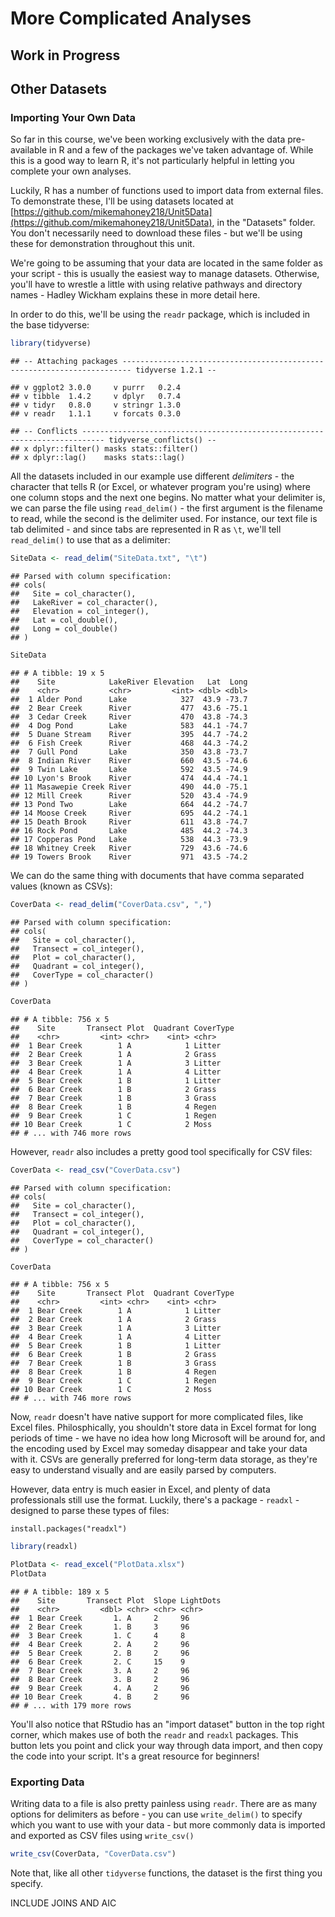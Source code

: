 # More Complicated Analyses
## Work in Progress
## Other Datasets
### Importing Your Own Data
So far in this course, we've been working exclusively with the data pre-available in R and a few of the packages we've taken advantage of. While this is a good way to learn R, it's not particularly helpful in letting you complete your own analyses.

Luckily, R has a number of functions used to import data from external files. To demonstrate these, I'll be using datasets located at [https://github.com/mikemahoney218/Unit5Data](https://github.com/mikemahoney218/Unit5Data), in the "Datasets" folder. You don't necessarily need to download these files - but we'll be using these for demonstration throughout this unit.

We're going to be assuming that your data are located in the same folder as your script - this is usually the easiest way to manage datasets. Otherwise, you'll have to wrestle a little with using relative pathways and directory names - Hadley Wickham explains these in more detail here.

In order to do this, we'll be using the ```readr``` package, which is included in the base tidyverse:


```r
library(tidyverse)
```

```
## -- Attaching packages ------------------------------------------------------------------------ tidyverse 1.2.1 --
```

```
## v ggplot2 3.0.0     v purrr   0.2.4
## v tibble  1.4.2     v dplyr   0.7.4
## v tidyr   0.8.0     v stringr 1.3.0
## v readr   1.1.1     v forcats 0.3.0
```

```
## -- Conflicts --------------------------------------------------------------------------- tidyverse_conflicts() --
## x dplyr::filter() masks stats::filter()
## x dplyr::lag()    masks stats::lag()
```

All the datasets included in our example use different _delimiters_ - the character that tells R (or Excel, or whatever program you're using) where one column stops and the next one begins. No matter what your delimiter is, we can parse the file using ```read_delim()``` - the first argument is the filename to read, while the second is the delimiter used. For instance, our text file is tab delimited - and since tabs are represented in R as ```\t```, we'll tell ```read_delim()``` to use that as a delimiter:


```r
SiteData <- read_delim("SiteData.txt", "\t")
```

```
## Parsed with column specification:
## cols(
##   Site = col_character(),
##   LakeRiver = col_character(),
##   Elevation = col_integer(),
##   Lat = col_double(),
##   Long = col_double()
## )
```

```r
SiteData
```

```
## # A tibble: 19 x 5
##    Site            LakeRiver Elevation   Lat  Long
##    <chr>           <chr>         <int> <dbl> <dbl>
##  1 Alder Pond      Lake            327  43.9 -73.7
##  2 Bear Creek      River           477  43.6 -75.1
##  3 Cedar Creek     River           470  43.8 -74.3
##  4 Dog Pond        Lake            583  44.1 -74.7
##  5 Duane Stream    River           395  44.7 -74.2
##  6 Fish Creek      River           468  44.3 -74.2
##  7 Gull Pond       Lake            350  43.8 -73.7
##  8 Indian River    River           660  43.5 -74.6
##  9 Twin Lake       Lake            592  43.5 -74.9
## 10 Lyon's Brook    River           474  44.4 -74.1
## 11 Masawepie Creek River           490  44.0 -75.1
## 12 Mill Creek      River           520  43.4 -74.9
## 13 Pond Two        Lake            664  44.2 -74.7
## 14 Moose Creek     River           695  44.2 -74.1
## 15 Death Brook     River           611  43.8 -74.7
## 16 Rock Pond       Lake            485  44.2 -74.3
## 17 Copperas Pond   Lake            538  44.3 -73.9
## 18 Whitney Creek   River           729  43.6 -74.6
## 19 Towers Brook    River           971  43.5 -74.2
```

We can do the same thing with documents that have comma separated values (known as CSVs):


```r
CoverData <- read_delim("CoverData.csv", ",")
```

```
## Parsed with column specification:
## cols(
##   Site = col_character(),
##   Transect = col_integer(),
##   Plot = col_character(),
##   Quadrant = col_integer(),
##   CoverType = col_character()
## )
```

```r
CoverData
```

```
## # A tibble: 756 x 5
##    Site       Transect Plot  Quadrant CoverType
##    <chr>         <int> <chr>    <int> <chr>    
##  1 Bear Creek        1 A            1 Litter   
##  2 Bear Creek        1 A            2 Grass    
##  3 Bear Creek        1 A            3 Litter   
##  4 Bear Creek        1 A            4 Litter   
##  5 Bear Creek        1 B            1 Litter   
##  6 Bear Creek        1 B            2 Grass    
##  7 Bear Creek        1 B            3 Grass    
##  8 Bear Creek        1 B            4 Regen    
##  9 Bear Creek        1 C            1 Regen    
## 10 Bear Creek        1 C            2 Moss     
## # ... with 746 more rows
```

However, ```readr``` also includes a pretty good tool specifically for CSV files:


```r
CoverData <- read_csv("CoverData.csv")
```

```
## Parsed with column specification:
## cols(
##   Site = col_character(),
##   Transect = col_integer(),
##   Plot = col_character(),
##   Quadrant = col_integer(),
##   CoverType = col_character()
## )
```

```r
CoverData
```

```
## # A tibble: 756 x 5
##    Site       Transect Plot  Quadrant CoverType
##    <chr>         <int> <chr>    <int> <chr>    
##  1 Bear Creek        1 A            1 Litter   
##  2 Bear Creek        1 A            2 Grass    
##  3 Bear Creek        1 A            3 Litter   
##  4 Bear Creek        1 A            4 Litter   
##  5 Bear Creek        1 B            1 Litter   
##  6 Bear Creek        1 B            2 Grass    
##  7 Bear Creek        1 B            3 Grass    
##  8 Bear Creek        1 B            4 Regen    
##  9 Bear Creek        1 C            1 Regen    
## 10 Bear Creek        1 C            2 Moss     
## # ... with 746 more rows
```

Now, ```readr``` doesn't have native support for more complicated files, like Excel files. Philosphically, you shouldn't store data in Excel format for long periods of time - we have no idea how long Microsoft will be around for, and the encoding used by Excel may someday disappear and take your data with it. CSVs are generally preferred for long-term data storage, as they're easy to understand visually and are easily parsed by computers.

However, data entry is much easier in Excel, and plenty of data professionals still use the format. Luckily, there's a package - ```readxl``` - designed to parse these types of files:
```
install.packages("readxl")
```


```r
library(readxl)
```


```r
PlotData <- read_excel("PlotData.xlsx")
PlotData
```

```
## # A tibble: 189 x 5
##    Site       Transect Plot  Slope LightDots
##    <chr>         <dbl> <chr> <chr> <chr>    
##  1 Bear Creek       1. A     2     96       
##  2 Bear Creek       1. B     3     96       
##  3 Bear Creek       1. C     4     8        
##  4 Bear Creek       2. A     2     96       
##  5 Bear Creek       2. B     2     96       
##  6 Bear Creek       2. C     15    9        
##  7 Bear Creek       3. A     2     96       
##  8 Bear Creek       3. B     2     96       
##  9 Bear Creek       4. A     2     96       
## 10 Bear Creek       4. B     2     96       
## # ... with 179 more rows
```

You'll also notice that RStudio has an "import dataset" button in the top right corner, which makes use of both the ```readr``` and ```readxl``` packages. This button lets you point and click your way through data import, and then copy the code into your script. It's a great resource for beginners!

### Exporting Data
Writing data to a file is also pretty painless using ```readr```. There are as many options for delimiters as before - you can use ```write_delim()``` to specify which you want to use with your data - but more commonly data is imported and exported as CSV files using ```write_csv()```


```r
write_csv(CoverData, "CoverData.csv")
```

Note that, like all other ```tidyverse``` functions, the dataset is the first thing you specify.


INCLUDE JOINS
AND AIC




